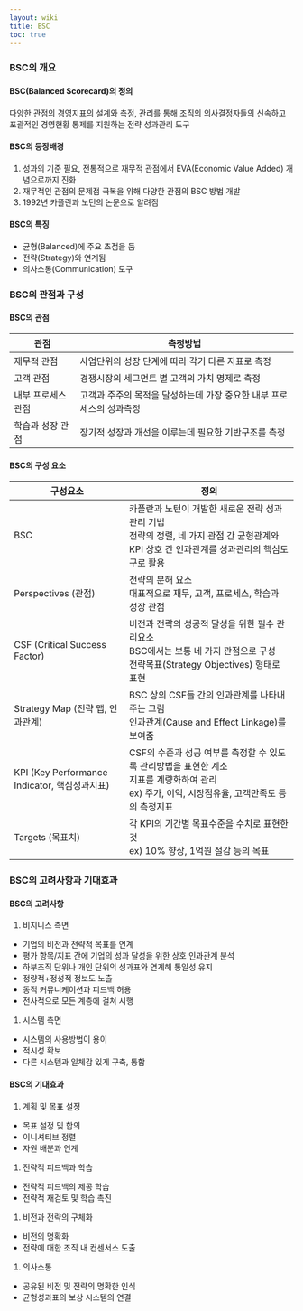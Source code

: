 ```yaml
---
layout: wiki
title: BSC
toc: true
---
```


### BSC의 개요
#### BSC(Balanced Scorecard)의 정의
다양한 관점의 경영지표의 설계와 측정, 관리를 통해 조직의 의사결정자들의 신속하고 포괄적인 경영현황 통제를 지원하는 전략 성과관리 도구

#### BSC의 등장배경
1. 성과의 기준 필요, 전통적으로 재무적 관점에서 EVA(Economic Value Added) 개념으로까지 진화
1. 재무적인 관점의 문제점 극복을 위해 다양한 관점의 BSC 방법 개발
1. 1992년 카플란과 노턴의 논문으로 알려짐

#### BSC의 특징
* 균형(Balanced)에 주요 초점을 둠
* 전략(Strategy)와 연계됨
* 의사소통(Communication) 도구

### BSC의 관점과 구성
#### BSC의 관점

|관점|측정방법|
|----|--------|
|재무적 관점|사업단위의 성장 단계에 따라 각기 다른 지표로 측정 |
|고객 관점|경쟁시장의 세그먼트 별 고객의 가치 명제로 측정 |
|내부 프로세스 관점|고객과 주주의 목적을 달성하는데 가장 중요한 내부 프로세스의 성과측정 |
|학습과 성장 관점|장기적 성장과 개선을 이루는데 필요한 기반구조를 측정 |

#### BSC의 구성 요소

|구성요소|정의|
|--------|----|
|BSC|카플란과 노턴이 개발한 새로운 전략 성과관리 기법<br>전략의 정렬, 네 가지 관점 간 균형관계와 KPI 상호 간 인과관계를 성과관리의 핵심도구로 활용 |
|Perspectives (관점)|전략의 분해 요소<br>대표적으로 재무, 고객, 프로세스, 학습과 성장 관점 |
|CSF (Critical Success Factor)|비전과 전략의 성공적 달성을 위한 필수 관리요소<br>BSC에서는 보통 네 가지 관점으로 구성<br>전략목표(Strategy Objectives) 형태로 표현 |
|Strategy Map (전략 맵, 인과관계)|BSC 상의 CSF들 간의 인과관계를 나타내주는 그림<br>인과관계(Cause and Effect Linkage)를 보여줌 |
|KPI (Key Performance Indicator, 핵심성과지표)|CSF의 수준과 성공 여부를 측정할 수 있도록 관리방법을 표현한 계소<br>지표를 계량화하여 관리<br>ex) 주가, 이익, 시장점유율, 고객만족도 등의 측정지표 |
|Targets (목표치)|각 KPI의 기간별 목표수준을 수치로 표현한 것<br>ex) 10% 향상, 1억원 절감 등의 목표 |

### BSC의 고려사항과 기대효과
#### BSC의 고려사항
1. 비지니스 측면
  - 기업의 비전과 전략적 목표를 연계
  - 평가 항목/지표 간에 기업의 성과 달성을 위한 상호 인과관계 분석
  - 하부조직 단위나 개인 단위의 성과표와 연계해 통일성 유지
  - 정량적+정성적 정보도 노출
  - 동적 커뮤니케이션과 피드백 허용
  - 전사적으로 모든 계층에 걸쳐 시행
1. 시스템 측면
  - 시스템의 사용방법이 용이
  - 적시성 확보
  - 다른 시스템과 일체감 있게 구축, 통합

#### BSC의 기대효과
1. 계획 및 목표 설정
  - 목표 설정 및 합의
  - 이니셔티브 정렬
  - 자원 배분과 연계
1. 전략적 피드백과 학습
  - 전략적 피드백의 제공 학습
  - 전략적 재검토 및 학습 촉진
1. 비전과 전략의 구체화
  - 비전의 명확화
  - 전략에 대한 조직 내 컨센서스 도출
1. 의사소통
  - 공유된 비전 및 전략의 명확한 인식
  - 균형성과표의 보상 시스템의 연결
